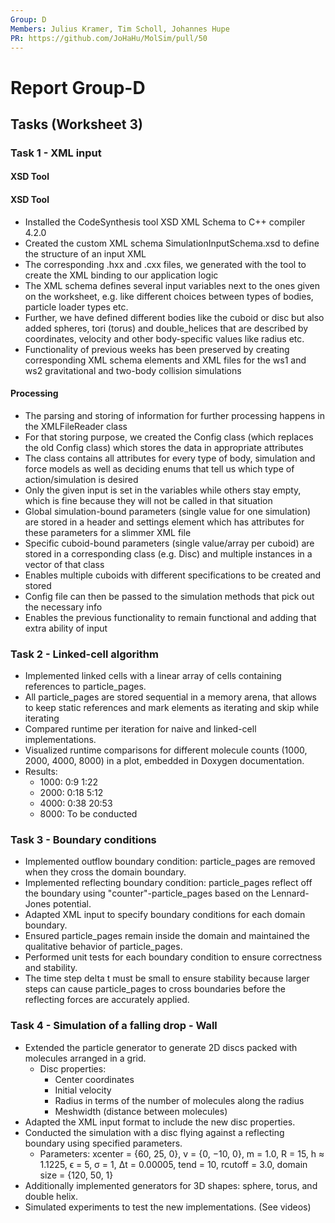 ```yaml
---
Group: D
Members: Julius Kramer, Tim Scholl, Johannes Hupe
PR: https://github.com/JoHaHu/MolSim/pull/50
---
```


# Report Group-D

## Tasks (Worksheet 3)

### Task 1 - XML input

#### XSD Tool

#### XSD Tool
- Installed the CodeSynthesis tool XSD XML Schema to C++ compiler 4.2.0
- Created the custom XML schema SimulationInputSchema.xsd to define the structure of an input XML
- The corresponding .hxx and .cxx files, we generated with the tool to create the XML binding to our application logic
- The XML schema defines several input variables next to the ones given on the worksheet, e.g. like different choices between types of bodies, particle loader types etc.
- Further, we have defined different bodies like the cuboid or disc but also added spheres, tori (torus) and double_helices that are described by coordinates, velocity and other body-specific values like radius etc.
- Functionality of previous weeks has been preserved by creating corresponding XML schema elements and XML files for the ws1 and ws2 gravitational and two-body collision simulations

#### Processing
- The parsing and storing of information for further processing happens in the XMLFileReader class
- For that storing purpose, we created the Config class (which replaces the old Config class) which stores the data in appropriate attributes
- The class contains all attributes for every type of body, simulation and force models as well as deciding enums that tell us which type of action/simulation is desired
- Only the given input is set in the variables while others stay empty, which is fine because they will not be called in that situation
- Global simulation-bound parameters (single value for one simulation) are stored in a header and settings element which has attributes for these parameters for a slimmer XML file
- Specific cuboid-bound parameters (single value/array per cuboid) are stored in a corresponding class (e.g. Disc) and multiple instances in a vector of that class
- Enables multiple cuboids with different specifications to be created and stored
- Config file can then be passed to the simulation methods that pick out the necessary info
- Enables the previous functionality to remain functional and adding that extra ability of input

### Task 2 - Linked-cell algorithm

- Implemented linked cells with a linear array of cells containing references to particle_pages.
- All particle_pages are stored sequential in a memory arena, that allows to keep static references and mark elements as
  iterating and skip while iterating
- Compared runtime per iteration for naive and linked-cell implementations.
- Visualized runtime comparisons for different molecule counts (1000, 2000, 4000, 8000) in a plot, embedded in Doxygen
  documentation.
- Results:
    - 1000: 0:9 1:22
    - 2000: 0:18 5:12
    - 4000: 0:38 20:53
    - 8000: To be conducted

### Task 3 - Boundary conditions

- Implemented outflow boundary condition: particle_pages are removed when they cross the domain boundary.
- Implemented reflecting boundary condition: particle_pages reflect off the boundary using "counter"-particle_pages based on the
  Lennard-Jones potential.
- Adapted XML input to specify boundary conditions for each domain boundary.
- Ensured particle_pages remain inside the domain and maintained the qualitative behavior of particle_pages.
- Performed unit tests for each boundary condition to ensure correctness and stability.
- The time step delta t must be small to ensure stability because larger steps can cause particle_pages to cross boundaries
  before the reflecting forces are accurately applied.

### Task 4 - Simulation of a falling drop - Wall

- Extended the particle generator to generate 2D discs packed with molecules arranged in a grid.
    - Disc properties:
        - Center coordinates
        - Initial velocity
        - Radius in terms of the number of molecules along the radius
        - Meshwidth (distance between molecules)
- Adapted the XML input format to include the new disc properties.
- Conducted the simulation with a disc flying against a reflecting boundary using specified parameters.
    - Parameters: xcenter = {60, 25, 0}, v = {0, −10, 0}, m = 1.0, R = 15, h ≈ 1.1225, ϵ = 5, σ = 1, ∆t = 0.00005,
      tend = 10, rcutoff = 3.0, domain size = {120, 50, 1}
- Additionally implemented generators for 3D shapes: sphere, torus, and double helix.
- Simulated experiments to test the new implementations. (See videos)


